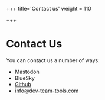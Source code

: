 +++
title='Contact us'
weight = 110

+++
# Contact Us

You can contact us a number of ways:

- Mastodon
- BlueSky
- [Github](https://github.com/dev-team-tools/)
- info@dev-team-tools.com
